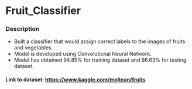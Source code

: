 # Fruit_Classifier

### Description

- Built a classifier that would assign correct labels to the images of fruits and vegetables.
- Model is developed using Convolutional Neural Network.
- Model has obtained 94.85% for training dataset and 96.63% for testing dataset.

#### Link to dataset: https://www.kaggle.com/moltean/fruits
